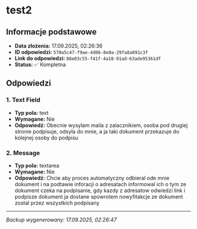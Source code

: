 # test2

## Informacje podstawowe

- **Data złożenia:** 17.09.2025, 02:26:36
- **ID odpowiedzi:** `570a5c47-f9ae-4d06-8e0a-29fa8a091c3f`
- **Link do odpowiedzi:** `08e03c55-f41f-4a18-91ad-63ade95361df`
- **Status:** ✅ Kompletna

## Odpowiedzi

### 1. Text Field

- **Typ pola:** text
- **Wymagane:** Nie
- **Odpowiedź:** Obecnie wysylam maila z zalacznikiem, osoba pod drugiej stronie podpisuje, odsyla do mnie, a ja taki dokument przekazuje do kolejnej osoby do podpisu

### 2. Message

- **Typ pola:** textarea
- **Wymagane:** Nie
- **Odpowiedź:** Chcie aby proces automatyczny odbieral ode mnie dokument i na podtawie inforacji o adresatach informowal ich o tym ze dokument czeka na podpisanie, gdy kazdy z adresatow odwiedzi link i podpisze dokument ja dostane spowrotem nowyfitakcje ze dokument zostal przez wszystkich podpisany

---

_Backup wygenerowany: 17.09.2025, 02:26:47_
